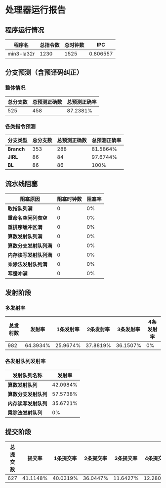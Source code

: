 # 处理器运行报告
## 程序运行情况
|程序名|总指令数|总时钟数|IPC|
|---|---|---|---|
|min3-la32r|1230|1525|0.806557|

## 分支预测（含预译码纠正）
### 整体情况
|总分支数|总预测正确数|总预测正确率|
|---|---|---|
|525|458|87.2381%|

### 各类指令预测
|分支类型|总分支数|总预测正确数|总预测正确率|
|---|---|---|---|
|**Branch**| 353 | 288 | 81.5864%|
|**JIRL**| 86 | 84 | 97.6744%|
|**BL**| 86 | 86 | 100%|

## 流水线阻塞
|阻塞原因|阻塞时钟数|阻塞率|
|---|---|---|
|**取指队列满**| 0 | 0%|
|**重命名空闲列表空**|0 | 0%|
|**重排序缓冲区满**|0 | 0%|
|**算数发射队列满**|0 | 0%|
|**算数分支发射队列满**|0 | 0%|
|**内存读写发射队列满**|0 | 0%|
|**乘除法发射队列满**|0 | 0%|
|**写缓冲满**|0 | 0%|

## 发射阶段
### 多发射率
|总发射数|发射率|1条发射率|2条发射率|3条发射率|4条发射率|
|---|---|---|---|---|---|
|982|64.3934%|25.9674%|37.8819%|36.1507%|0%|

### 各发射队列发射率
|发射队列名称|发射率|
|---|---|
|**算数发射队列**|42.0984%|
|**算数分支发射队列**|57.5738%|
|**内存读写发射队列**|35.6721%|
|**乘除法发射队列**|0%|

## 提交阶段
|总提交数|提交率|1条提交率|2条提交率|3条提交率|4条提交率|
|---|---|---|---|---|---|
|627|41.1148%|40.0319%|36.0447%|11.6427%|12.2807%|
